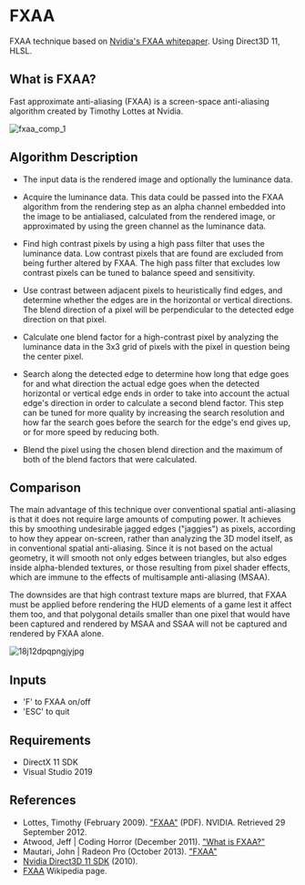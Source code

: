 # FXAA
FXAA technique based on [Nvidia's FXAA whitepaper](https://developer.download.nvidia.com/assets/gamedev/files/sdk/11/FXAA_WhitePaper.pdf). Using Direct3D 11, HLSL.

## What is FXAA?
Fast approximate anti-aliasing (FXAA) is a screen-space anti-aliasing algorithm created by Timothy Lottes at Nvidia.

![fxaa_comp_1](https://user-images.githubusercontent.com/60492235/134978222-9fe5e074-a531-4d17-b622-5051c43d6a41.jpg)
## Algorithm Description

- The input data is the rendered image and optionally the luminance data.

- Acquire the luminance data. This data could be passed into the FXAA algorithm from the rendering step as an alpha channel embedded into the image to be antialiased, calculated from the rendered image, or approximated by using the green channel as the luminance data.

- Find high contrast pixels by using a high pass filter that uses the luminance data. Low contrast pixels that are found are excluded from being further altered by FXAA. The high pass filter that excludes low contrast pixels can be tuned to balance speed and sensitivity.

- Use contrast between adjacent pixels to heuristically find edges, and determine whether the edges are in the horizontal or vertical directions. The blend direction of a pixel will be perpendicular to the detected edge direction on that pixel.

- Calculate one blend factor for a high-contrast pixel by analyzing the luminance data in the 3x3 grid of pixels with the pixel in question being the center pixel.

- Search along the detected edge to determine how long that edge goes for and what direction the actual edge goes when the detected horizontal or vertical edge ends in order to take into account the actual edge's direction in order to calculate a second blend factor. This step can be tuned for more quality by increasing the search resolution and how far the search goes before the search for the edge's end gives up, or for more speed by reducing both.

- Blend the pixel using the chosen blend direction and the maximum of both of the blend factors that were calculated.

## Comparison
The main advantage of this technique over conventional spatial anti-aliasing is that it does not require large amounts of computing power. It achieves this by smoothing undesirable jagged edges ("jaggies") as pixels, according to how they appear on-screen, rather than analyzing the 3D model itself, as in conventional spatial anti-aliasing. Since it is not based on the actual geometry, it will smooth not only edges between triangles, but also edges inside alpha-blended textures, or those resulting from pixel shader effects, which are immune to the effects of multisample anti-aliasing (MSAA).

The downsides are that high contrast texture maps are blurred, that FXAA must be applied before rendering the HUD elements of a game lest it affect them too, and that polygonal details smaller than one pixel that would have been captured and rendered by MSAA and SSAA will not be captured and rendered by FXAA alone.

![18j12dpqpngjyjpg](https://user-images.githubusercontent.com/60492235/134978568-0febd082-86d0-444f-adf4-423f68dad083.jpg)

## Inputs
- 'F' to FXAA on/off
- 'ESC' to quit

## Requirements
- DirectX 11 SDK
- Visual Studio 2019

## References
- Lottes, Timothy (February 2009). ["FXAA"](https://developer.download.nvidia.com/assets/gamedev/files/sdk/11/FXAA_WhitePaper.pdf) (PDF). NVIDIA. Retrieved 29 September 2012.
- Atwood, Jeff | Coding Horror (December 2011). ["What is FXAA?"](https://www.kotaku.com.au/2011/12/what-is-fxaa/)
- Mautari, John | Radeon Pro (October 2013). ["FXAA"](https://www.radeonpro.info/features/post-processing/fxaa/)
- [Nvidia Direct3D 11 SDK](https://developer.nvidia.com/dx11-samples) (2010).
- [FXAA](https://en.wikipedia.org/wiki/Fast_approximate_anti-aliasing) Wikipedia page.
